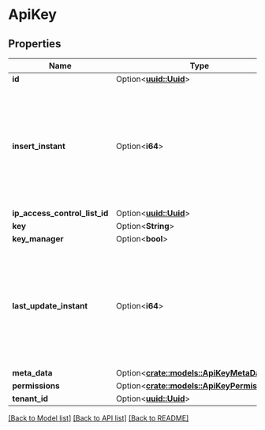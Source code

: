 # ApiKey

## Properties

Name | Type | Description | Notes
------------ | ------------- | ------------- | -------------
**id** | Option<[**uuid::Uuid**](uuid::Uuid.md)> |  | [optional]
**insert_instant** | Option<**i64**> | The number of milliseconds since the unix epoch: January 1, 1970 00:00:00 UTC. This value is always in UTC. | [optional]
**ip_access_control_list_id** | Option<[**uuid::Uuid**](uuid::Uuid.md)> |  | [optional]
**key** | Option<**String**> |  | [optional]
**key_manager** | Option<**bool**> |  | [optional]
**last_update_instant** | Option<**i64**> | The number of milliseconds since the unix epoch: January 1, 1970 00:00:00 UTC. This value is always in UTC. | [optional]
**meta_data** | Option<[**crate::models::ApiKeyMetaData**](APIKeyMetaData.md)> |  | [optional]
**permissions** | Option<[**crate::models::ApiKeyPermissions**](APIKeyPermissions.md)> |  | [optional]
**tenant_id** | Option<[**uuid::Uuid**](uuid::Uuid.md)> |  | [optional]

[[Back to Model list]](../README.md#documentation-for-models) [[Back to API list]](../README.md#documentation-for-api-endpoints) [[Back to README]](../README.md)



